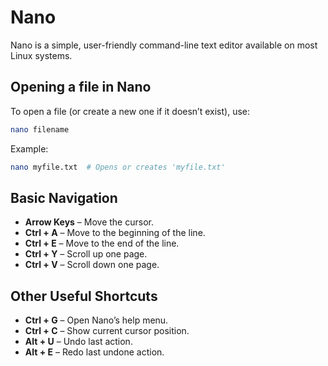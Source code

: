 # Nano

Nano is a simple, user-friendly command-line text editor available on most Linux systems.

## Opening a file in Nano

To open a file (or create a new one if it doesn’t exist), use:

```bash
nano filename
```

Example:

```bash
nano myfile.txt  # Opens or creates 'myfile.txt'
```

## Basic Navigation

- **Arrow Keys** – Move the cursor.
- **Ctrl + A** – Move to the beginning of the line.
- **Ctrl + E** – Move to the end of the line.
- **Ctrl + Y** – Scroll up one page.
- **Ctrl + V** – Scroll down one page.

## Other Useful Shortcuts

- **Ctrl + G** – Open Nano’s help menu.
- **Ctrl + C** – Show current cursor position.
- **Alt + U** – Undo last action.
- **Alt + E** – Redo last undone action.
